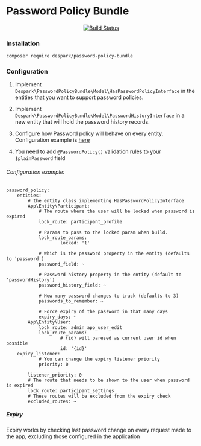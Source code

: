 # Password Policy Bundle

<p align="center">
<a href="https://travis-ci.org/despark/password-policy-bundle"><img src="https://travis-ci.org/despark/password-policy-bundle.svg?branch=master" alt="Build Status"></a>
</p>

### Installation
```bash
composer require despark/password-policy-bundle
```

### Configuration

1. Implement `Despark\PasswordPolicyBundle\Model\HasPasswordPolicyInterface` in the entities
that you want to support password policies.

1. Implement `Despark\PasswordPolicyBundle\Model\PasswordHistoryInterface` in a new entity that will hold the password
history records.

1. Configure how Password policy will behave on every entity. Configuration example is [here](#configuration-example)

1. You need to add `@PasswordPolicy()` validation rules to your `$plainPassword` field

###### Configuration example:
```
password_policy:
    entities:
        # the entity class implementing HasPasswordPolicyInterface
        App\Entity\Participant:
            # The route where the user will be locked when password is expired
            lock_route: participant_profile

            # Params to pass to the locked param when build.
            lock_route_params:
                    locked: '1'

            # Which is the password property in the entity (defaults to 'password')
            password_field: ~

            # Password history property in the entity (default to 'passwordHistory')
            password_history_field: ~

            # How many password changes to track (defaults to 3)
            passwords_to_remember: ~

            # Force expiry of the password in that many days
            expiry_days: ~
        App\Entity\User:
            lock_route: admin_app_user_edit
            lock_route_params:
                    # {id} will paresed as current user id when possible
                    id: '{id}'
    expiry_listener:
            # You can change the expiry listener priority
            priority: 0

        listener_priority: 0
        # The route that needs to be shown to the user when password is expired
        lock_route: participant_settings
        # These routes will be excluded from the expiry check
        excluded_routes: ~
```

##### Expiry
Expiry works by checking last password change on every request made to the app, excluding those configured in the application
